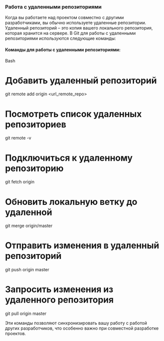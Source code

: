 
### Работа с удаленными репозиториями

Когда вы работаете над проектом совместно с другими разработчиками, вы обычно используете удаленные репозитории. Удаленный репозиторий – это копия вашего локального репозитория, которая хранится на сервере. В Git для работы с удаленными репозиториями используются следующие команды:

#### Команды для работы с удаленными репозиториями:

Bash

# Добавить удаленный репозиторий
git remote add origin <url_remote_repo>

# Посмотреть список удаленных репозиториев
git remote -v

# Подключиться к удаленному репозиторию
git fetch origin

# Обновить локальную ветку до удаленной
git merge origin/master

# Отправить изменения в удаленный репозиторий
git push origin master

# Запросить изменения из удаленного репозитория
git pull origin master

Эти команды позволяют синхронизировать вашу работу с работой других разработчиков, что особенно важно при совместной разработке проектов.
